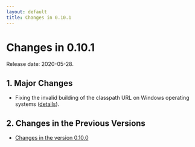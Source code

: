 ```yaml
---
layout: default
title: Changes in 0.10.1
---
```


# Changes in 0.10.1

Release date: 2020-05-28.

## 1. Major Changes

* Fixing the invalid building of the classpath URL on Windows operating systems ([details](http://github.com/sarl/sarl/commit/814788b81629cff3fb453f7433cb1eef4307c596)).


## 2. Changes in the Previous Versions

* [Changes in the version 0.10.0](./changes_0.10.0.html)

